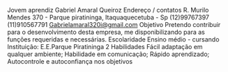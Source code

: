 Jovem aprendiz
Gabriel Amaral Queiroz 
Endereço / contatos
R. Murilo Mendes  370 - Parque piratininga, Itaquaquecetuba - Sp
(12)99767397 (11)910567791
Gabrielamaral320i@gmail.com
Objetivo
Pretendo contribuir para o desenvolvimento desta empresa, me
disponibilizando para as funções requeridas e necessárias.
Escolaridade
Ensino médio - cursando
Instituição: E.E.Parque Piratininga 2
Habilidades
Fácil adaptação em qualquer ambiente;
Habilidade em comunicação;
Rápido aprendizado;
Autocontrole e autoconfiança nos objetivos
